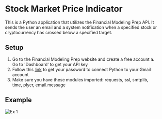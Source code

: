 # Stock Market Price Indicator

This is a Python application that utilizes the Financial Modeling Prep API. It sends the user an email and a system notification when a specified stock or cryptocurrency has crossed below a specified target. 

## Setup

1. Go to the Financial Modeling Prep website and create a free account
    a. Go to 'Dashboard' to get your API key
2. Follow this [link](https://www.youtube.com/watch?v=g_j6ILT-X0k) to get your password to connect Python to your Gmail account
3. Make sure you have these modules imported: requests, ssl, smtplib, time, plyer, email.message

## Example
![Ex 1](../examples/ex1.png)
 